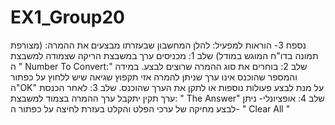 # EX1_Group20
נספח 3- הוראות למפעיל:
להלן המחשבון שבעזרתו מבצעים את ההמרה: (מצורפת תמונה בדו"ח המוגש במודל)
שלב 1: מכניסים ערך במשבצת הריקה שצמודה למשבצת ה " Number To Convert:"
שלב 2: בוחרים את סוג ההמרה שרוצים לבצע. במידה והמספר שהוכנס אינו ערך שניתן להמרה אזי תקפוץ שגיאה שיש ללחוץ על כפתור ה"OK" על מנת לבצע פעולות נוספות או לתקן את הערך שהוכנס. 
שלב 3: לאחר הכנסת ערך תקין יתקבל ערך ההמרה בצמוד למשבצת: " The Answer"
שלב 4: אופציונלי- ניתן לבצע מחיקה של ערכי הפלט והקלט בעזרת לחיצה על כפתור ה- " Clear All "
